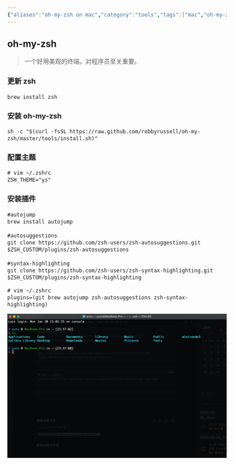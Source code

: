 ```yaml
---
{"aliases":"oh-my-zsh on mac","category":"tools","tags":["mac","oh-my-zsh"],"status":"published","link":"NA","date created":"2023-01-08 Sun 22:37:45","date modified":"2024-02-21 Wed 20:00:59","dg-publish":true,"permalink":"/Blog/Share/oh-my-zsh on mac/","dgPassFrontmatter":true,"noteIcon":"1","created":"2023-01-08T22:37:45.000+08:00","updated":"2024-02-21T20:01:00.414+08:00"}
---
```



## oh-my-zsh

> 一个好用美观的终端，对程序员至关重要。

### 更新 zsh

```shell
brew install zsh
```

### 安装 oh-my-zsh

```shell
sh -c "$(curl -fsSL https://raw.github.com/robbyrussell/oh-my-zsh/master/tools/install.sh)"
```

### 配置主题

```shell
# vim ~/.zshrc
ZSH_THEME="ys"
```

### 安装插件

```shell
#autojump
brew install autojump

#autosuggestions
git clone https://github.com/zsh-users/zsh-autosuggestions.git $ZSH_CUSTOM/plugins/zsh-autosuggestions

#syntax-highlighting
git clone https://github.com/zsh-users/zsh-syntax-highlighting.git $ZSH_CUSTOM/plugins/zsh-syntax-highlighting
```

```shell
# vim ~/.zshrc
plugins=(git brew autojump zsh-autosuggestions zsh-syntax-highlighting)
```

![Pasted image 20230130233732](https://github.com/Yunz93/PicRepo/raw/main/image/Pasted%20image%2020230130233732.png)
